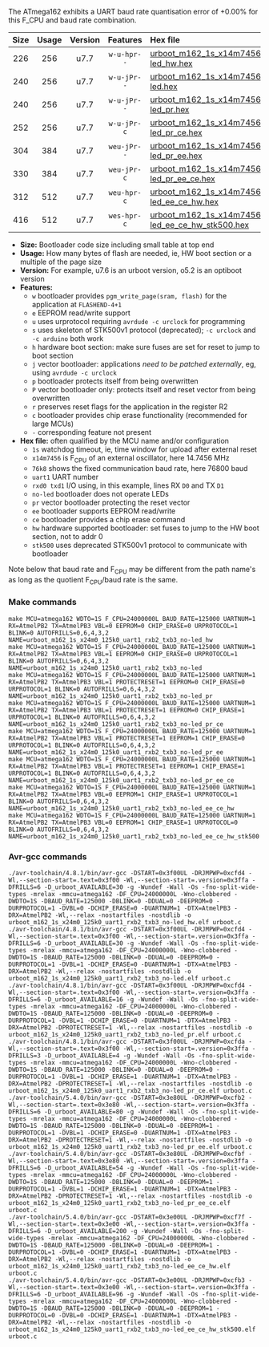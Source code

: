 The ATmega162 exhibits a UART baud rate quantisation error of +0.00% for this F_CPU and baud rate combination.

|Size|Usage|Version|Features|Hex file|
|:-:|:-:|:-:|:-:|:--|
|226|256|u7.7|`w-u-hpr--`|[urboot_m162_1s_x14m7456_76k8_uart1_rxb2_txb3_no-led_hw.hex](https://raw.githubusercontent.com/stefanrueger/urboot.hex/main/u7.7/mcus/atmega162/watchdog_1_s/external_oscillator_x/14m745600_hz/%2B%2B76k8_baud/uart1_rxb2_txb3/no-led/urboot_m162_1s_x14m7456_76k8_uart1_rxb2_txb3_no-led_hw.hex)|
|240|256|u7.7|`w-u-jPr--`|[urboot_m162_1s_x14m7456_76k8_uart1_rxb2_txb3_no-led.hex](https://raw.githubusercontent.com/stefanrueger/urboot.hex/main/u7.7/mcus/atmega162/watchdog_1_s/external_oscillator_x/14m745600_hz/%2B%2B76k8_baud/uart1_rxb2_txb3/no-led/urboot_m162_1s_x14m7456_76k8_uart1_rxb2_txb3_no-led.hex)|
|240|256|u7.7|`w-u-jPr--`|[urboot_m162_1s_x14m7456_76k8_uart1_rxb2_txb3_no-led_pr.hex](https://raw.githubusercontent.com/stefanrueger/urboot.hex/main/u7.7/mcus/atmega162/watchdog_1_s/external_oscillator_x/14m745600_hz/%2B%2B76k8_baud/uart1_rxb2_txb3/no-led/urboot_m162_1s_x14m7456_76k8_uart1_rxb2_txb3_no-led_pr.hex)|
|252|256|u7.7|`w-u-jPr-c`|[urboot_m162_1s_x14m7456_76k8_uart1_rxb2_txb3_no-led_pr_ce.hex](https://raw.githubusercontent.com/stefanrueger/urboot.hex/main/u7.7/mcus/atmega162/watchdog_1_s/external_oscillator_x/14m745600_hz/%2B%2B76k8_baud/uart1_rxb2_txb3/no-led/urboot_m162_1s_x14m7456_76k8_uart1_rxb2_txb3_no-led_pr_ce.hex)|
|304|384|u7.7|`weu-jPr--`|[urboot_m162_1s_x14m7456_76k8_uart1_rxb2_txb3_no-led_pr_ee.hex](https://raw.githubusercontent.com/stefanrueger/urboot.hex/main/u7.7/mcus/atmega162/watchdog_1_s/external_oscillator_x/14m745600_hz/%2B%2B76k8_baud/uart1_rxb2_txb3/no-led/urboot_m162_1s_x14m7456_76k8_uart1_rxb2_txb3_no-led_pr_ee.hex)|
|330|384|u7.7|`weu-jPr-c`|[urboot_m162_1s_x14m7456_76k8_uart1_rxb2_txb3_no-led_pr_ee_ce.hex](https://raw.githubusercontent.com/stefanrueger/urboot.hex/main/u7.7/mcus/atmega162/watchdog_1_s/external_oscillator_x/14m745600_hz/%2B%2B76k8_baud/uart1_rxb2_txb3/no-led/urboot_m162_1s_x14m7456_76k8_uart1_rxb2_txb3_no-led_pr_ee_ce.hex)|
|312|512|u7.7|`weu-hpr-c`|[urboot_m162_1s_x14m7456_76k8_uart1_rxb2_txb3_no-led_ee_ce_hw.hex](https://raw.githubusercontent.com/stefanrueger/urboot.hex/main/u7.7/mcus/atmega162/watchdog_1_s/external_oscillator_x/14m745600_hz/%2B%2B76k8_baud/uart1_rxb2_txb3/no-led/urboot_m162_1s_x14m7456_76k8_uart1_rxb2_txb3_no-led_ee_ce_hw.hex)|
|416|512|u7.7|`wes-hpr-c`|[urboot_m162_1s_x14m7456_76k8_uart1_rxb2_txb3_no-led_ee_ce_hw_stk500.hex](https://raw.githubusercontent.com/stefanrueger/urboot.hex/main/u7.7/mcus/atmega162/watchdog_1_s/external_oscillator_x/14m745600_hz/%2B%2B76k8_baud/uart1_rxb2_txb3/no-led/urboot_m162_1s_x14m7456_76k8_uart1_rxb2_txb3_no-led_ee_ce_hw_stk500.hex)|

- **Size:** Bootloader code size including small table at top end
- **Usage:** How many bytes of flash are needed, ie, HW boot section or a multiple of the page size
- **Version:** For example, u7.6 is an urboot version, o5.2 is an optiboot version
- **Features:**
  + `w` bootloader provides `pgm_write_page(sram, flash)` for the application at `FLASHEND-4+1`
  + `e` EEPROM read/write support
  + `u` uses urprotocol requiring `avrdude -c urclock` for programming
  + `s` uses skeleton of STK500v1 protocol (deprecated); `-c urclock` and `-c arduino` both work
  + `h` hardware boot section: make sure fuses are set for reset to jump to boot section
  + `j` vector bootloader: applications *need to be patched externally*, eg, using `avrdude -c urclock`
  + `p` bootloader protects itself from being overwritten
  + `P` vector bootloader only: protects itself and reset vector from being overwritten
  + `r` preserves reset flags for the application in the register R2
  + `c` bootloader provides chip erase functionality (recommended for large MCUs)
  + `-` corresponding feature not present
- **Hex file:** often qualified by the MCU name and/or configuration
  + `1s` watchdog timeout, ie, time window for upload after external reset
  + `x14m7456` is F<sub>CPU</sub> of an external oscillator, here 14.7456 MHz
  + `76k8` shows the fixed communication baud rate, here 76800 baud
  + `uart1` UART number
  + `rxd0 txd1` I/O using, in this example, lines RX `D0` and TX `D1`
  + `no-led` bootloader does not operate LEDs
  + `pr` vector bootloader protecting the reset vector
  + `ee` bootloader supports EEPROM read/write
  + `ce` bootloader provides a chip erase command
  + `hw` hardware supported bootloader: set fuses to jump to the HW boot section, not to addr 0
  + `stk500` uses deprecated STK500v1 protocol to communicate with bootloader


Note below that baud rate and F<sub>CPU</sub> may be different from the path name's as long as the quotient F<sub>CPU</sub>/baud rate is the same.

### Make commands
```
make MCU=atmega162 WDTO=1S F_CPU=24000000L BAUD_RATE=125000 UARTNUM=1 RX=AtmelPB2 TX=AtmelPB3 VBL=0 EEPROM=0 CHIP_ERASE=0 URPROTOCOL=1 BLINK=0 AUTOFRILLS=0,6,4,3,2 NAME=urboot_m162_1s_x24m0_125k0_uart1_rxb2_txb3_no-led_hw
make MCU=atmega162 WDTO=1S F_CPU=24000000L BAUD_RATE=125000 UARTNUM=1 RX=AtmelPB2 TX=AtmelPB3 VBL=1 EEPROM=0 CHIP_ERASE=0 URPROTOCOL=1 BLINK=0 AUTOFRILLS=0,6,4,3,2 NAME=urboot_m162_1s_x24m0_125k0_uart1_rxb2_txb3_no-led
make MCU=atmega162 WDTO=1S F_CPU=24000000L BAUD_RATE=125000 UARTNUM=1 RX=AtmelPB2 TX=AtmelPB3 VBL=1 PROTECTRESET=1 EEPROM=0 CHIP_ERASE=0 URPROTOCOL=1 BLINK=0 AUTOFRILLS=0,6,4,3,2 NAME=urboot_m162_1s_x24m0_125k0_uart1_rxb2_txb3_no-led_pr
make MCU=atmega162 WDTO=1S F_CPU=24000000L BAUD_RATE=125000 UARTNUM=1 RX=AtmelPB2 TX=AtmelPB3 VBL=1 PROTECTRESET=1 EEPROM=0 CHIP_ERASE=1 URPROTOCOL=1 BLINK=0 AUTOFRILLS=0,6,4,3,2 NAME=urboot_m162_1s_x24m0_125k0_uart1_rxb2_txb3_no-led_pr_ce
make MCU=atmega162 WDTO=1S F_CPU=24000000L BAUD_RATE=125000 UARTNUM=1 RX=AtmelPB2 TX=AtmelPB3 VBL=1 PROTECTRESET=1 EEPROM=1 CHIP_ERASE=0 URPROTOCOL=1 BLINK=0 AUTOFRILLS=0,6,4,3,2 NAME=urboot_m162_1s_x24m0_125k0_uart1_rxb2_txb3_no-led_pr_ee
make MCU=atmega162 WDTO=1S F_CPU=24000000L BAUD_RATE=125000 UARTNUM=1 RX=AtmelPB2 TX=AtmelPB3 VBL=1 PROTECTRESET=1 EEPROM=1 CHIP_ERASE=1 URPROTOCOL=1 BLINK=0 AUTOFRILLS=0,6,4,3,2 NAME=urboot_m162_1s_x24m0_125k0_uart1_rxb2_txb3_no-led_pr_ee_ce
make MCU=atmega162 WDTO=1S F_CPU=24000000L BAUD_RATE=125000 UARTNUM=1 RX=AtmelPB2 TX=AtmelPB3 VBL=0 EEPROM=1 CHIP_ERASE=1 URPROTOCOL=1 BLINK=0 AUTOFRILLS=0,6,4,3,2 NAME=urboot_m162_1s_x24m0_125k0_uart1_rxb2_txb3_no-led_ee_ce_hw
make MCU=atmega162 WDTO=1S F_CPU=24000000L BAUD_RATE=125000 UARTNUM=1 RX=AtmelPB2 TX=AtmelPB3 VBL=0 EEPROM=1 CHIP_ERASE=1 URPROTOCOL=0 BLINK=0 AUTOFRILLS=0,6,4,3,2 NAME=urboot_m162_1s_x24m0_125k0_uart1_rxb2_txb3_no-led_ee_ce_hw_stk500
```

### Avr-gcc commands
```
./avr-toolchain/4.8.1/bin/avr-gcc -DSTART=0x3f00UL -DRJMPWP=0xcfd4 -Wl,--section-start=.text=0x3f00 -Wl,--section-start=.version=0x3ffa -DFRILLS=6 -D_urboot_AVAILABLE=30 -g -Wundef -Wall -Os -fno-split-wide-types -mrelax -mmcu=atmega162 -DF_CPU=24000000L -Wno-clobbered -DWDTO=1S -DBAUD_RATE=125000 -DBLINK=0 -DDUAL=0 -DEEPROM=0 -DURPROTOCOL=1 -DVBL=0 -DCHIP_ERASE=0 -DUARTNUM=1 -DTX=AtmelPB3 -DRX=AtmelPB2 -Wl,--relax -nostartfiles -nostdlib -o urboot_m162_1s_x24m0_125k0_uart1_rxb2_txb3_no-led_hw.elf urboot.c
./avr-toolchain/4.8.1/bin/avr-gcc -DSTART=0x3f00UL -DRJMPWP=0xcfd4 -Wl,--section-start=.text=0x3f00 -Wl,--section-start=.version=0x3ffa -DFRILLS=6 -D_urboot_AVAILABLE=30 -g -Wundef -Wall -Os -fno-split-wide-types -mrelax -mmcu=atmega162 -DF_CPU=24000000L -Wno-clobbered -DWDTO=1S -DBAUD_RATE=125000 -DBLINK=0 -DDUAL=0 -DEEPROM=0 -DURPROTOCOL=1 -DVBL=1 -DCHIP_ERASE=0 -DUARTNUM=1 -DTX=AtmelPB3 -DRX=AtmelPB2 -Wl,--relax -nostartfiles -nostdlib -o urboot_m162_1s_x24m0_125k0_uart1_rxb2_txb3_no-led.elf urboot.c
./avr-toolchain/4.8.1/bin/avr-gcc -DSTART=0x3f00UL -DRJMPWP=0xcfd4 -Wl,--section-start=.text=0x3f00 -Wl,--section-start=.version=0x3ffa -DFRILLS=6 -D_urboot_AVAILABLE=16 -g -Wundef -Wall -Os -fno-split-wide-types -mrelax -mmcu=atmega162 -DF_CPU=24000000L -Wno-clobbered -DWDTO=1S -DBAUD_RATE=125000 -DBLINK=0 -DDUAL=0 -DEEPROM=0 -DURPROTOCOL=1 -DVBL=1 -DCHIP_ERASE=0 -DUARTNUM=1 -DTX=AtmelPB3 -DRX=AtmelPB2 -DPROTECTRESET=1 -Wl,--relax -nostartfiles -nostdlib -o urboot_m162_1s_x24m0_125k0_uart1_rxb2_txb3_no-led_pr.elf urboot.c
./avr-toolchain/4.8.1/bin/avr-gcc -DSTART=0x3f00UL -DRJMPWP=0xcfda -Wl,--section-start=.text=0x3f00 -Wl,--section-start=.version=0x3ffa -DFRILLS=3 -D_urboot_AVAILABLE=4 -g -Wundef -Wall -Os -fno-split-wide-types -mrelax -mmcu=atmega162 -DF_CPU=24000000L -Wno-clobbered -DWDTO=1S -DBAUD_RATE=125000 -DBLINK=0 -DDUAL=0 -DEEPROM=0 -DURPROTOCOL=1 -DVBL=1 -DCHIP_ERASE=1 -DUARTNUM=1 -DTX=AtmelPB3 -DRX=AtmelPB2 -DPROTECTRESET=1 -Wl,--relax -nostartfiles -nostdlib -o urboot_m162_1s_x24m0_125k0_uart1_rxb2_txb3_no-led_pr_ce.elf urboot.c
./avr-toolchain/5.4.0/bin/avr-gcc -DSTART=0x3e80UL -DRJMPWP=0xcfb2 -Wl,--section-start=.text=0x3e80 -Wl,--section-start=.version=0x3ffa -DFRILLS=6 -D_urboot_AVAILABLE=80 -g -Wundef -Wall -Os -fno-split-wide-types -mrelax -mmcu=atmega162 -DF_CPU=24000000L -Wno-clobbered -DWDTO=1S -DBAUD_RATE=125000 -DBLINK=0 -DDUAL=0 -DEEPROM=1 -DURPROTOCOL=1 -DVBL=1 -DCHIP_ERASE=0 -DUARTNUM=1 -DTX=AtmelPB3 -DRX=AtmelPB2 -DPROTECTRESET=1 -Wl,--relax -nostartfiles -nostdlib -o urboot_m162_1s_x24m0_125k0_uart1_rxb2_txb3_no-led_pr_ee.elf urboot.c
./avr-toolchain/5.4.0/bin/avr-gcc -DSTART=0x3e80UL -DRJMPWP=0xcfbf -Wl,--section-start=.text=0x3e80 -Wl,--section-start=.version=0x3ffa -DFRILLS=6 -D_urboot_AVAILABLE=54 -g -Wundef -Wall -Os -fno-split-wide-types -mrelax -mmcu=atmega162 -DF_CPU=24000000L -Wno-clobbered -DWDTO=1S -DBAUD_RATE=125000 -DBLINK=0 -DDUAL=0 -DEEPROM=1 -DURPROTOCOL=1 -DVBL=1 -DCHIP_ERASE=1 -DUARTNUM=1 -DTX=AtmelPB3 -DRX=AtmelPB2 -DPROTECTRESET=1 -Wl,--relax -nostartfiles -nostdlib -o urboot_m162_1s_x24m0_125k0_uart1_rxb2_txb3_no-led_pr_ee_ce.elf urboot.c
./avr-toolchain/5.4.0/bin/avr-gcc -DSTART=0x3e00UL -DRJMPWP=0xcf7f -Wl,--section-start=.text=0x3e00 -Wl,--section-start=.version=0x3ffa -DFRILLS=6 -D_urboot_AVAILABLE=200 -g -Wundef -Wall -Os -fno-split-wide-types -mrelax -mmcu=atmega162 -DF_CPU=24000000L -Wno-clobbered -DWDTO=1S -DBAUD_RATE=125000 -DBLINK=0 -DDUAL=0 -DEEPROM=1 -DURPROTOCOL=1 -DVBL=0 -DCHIP_ERASE=1 -DUARTNUM=1 -DTX=AtmelPB3 -DRX=AtmelPB2 -Wl,--relax -nostartfiles -nostdlib -o urboot_m162_1s_x24m0_125k0_uart1_rxb2_txb3_no-led_ee_ce_hw.elf urboot.c
./avr-toolchain/5.4.0/bin/avr-gcc -DSTART=0x3e00UL -DRJMPWP=0xcfb3 -Wl,--section-start=.text=0x3e00 -Wl,--section-start=.version=0x3ffa -DFRILLS=6 -D_urboot_AVAILABLE=96 -g -Wundef -Wall -Os -fno-split-wide-types -mrelax -mmcu=atmega162 -DF_CPU=24000000L -Wno-clobbered -DWDTO=1S -DBAUD_RATE=125000 -DBLINK=0 -DDUAL=0 -DEEPROM=1 -DURPROTOCOL=0 -DVBL=0 -DCHIP_ERASE=1 -DUARTNUM=1 -DTX=AtmelPB3 -DRX=AtmelPB2 -Wl,--relax -nostartfiles -nostdlib -o urboot_m162_1s_x24m0_125k0_uart1_rxb2_txb3_no-led_ee_ce_hw_stk500.elf urboot.c
```

